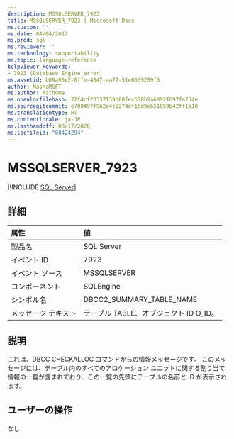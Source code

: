 ```yaml
---
description: MSSQLSERVER_7923
title: MSSQLSERVER_7923 | Microsoft Docs
ms.custom: ''
ms.date: 04/04/2017
ms.prod: sql
ms.reviewer: ''
ms.technology: supportability
ms.topic: language-reference
helpviewer_keywords:
- 7923 (Database Engine error)
ms.assetid: b09a95e2-0ffe-4847-aa77-51e6639259f6
author: MashaMSFT
ms.author: mathoma
ms.openlocfilehash: 72f4cf23337f39b88fec658b2a6892f697fe734e
ms.sourcegitcommit: e700497f962e4c2274df16d9e651059b42ff1a10
ms.translationtype: HT
ms.contentlocale: ja-JP
ms.lasthandoff: 08/17/2020
ms.locfileid: "88424294"
---
```

# <a name="mssqlserver_7923"></a>MSSQLSERVER_7923
 [!INCLUDE [SQL Server](../../includes/applies-to-version/sqlserver.md)]
  
## <a name="details"></a>詳細  
  
| 属性 | 値 |  
| :-------- | :---- |  
|製品名|SQL Server|  
|イベント ID|7923|  
|イベント ソース|MSSQLSERVER|  
|コンポーネント|SQLEngine|  
|シンボル名|DBCC2_SUMMARY_TABLE_NAME|  
|メッセージ テキスト|テーブル TABLE、オブジェクト ID O_ID。|  
  
## <a name="explanation"></a>説明  
これは、DBCC CHECKALLOC コマンドからの情報メッセージです。 このメッセージには、テーブル内のすべてのアロケーション ユニットに関する割り当て情報の一覧が含まれており、この一覧の先頭にテーブルの名前と ID が表示されます。  
  
## <a name="user-action"></a>ユーザーの操作  
なし  
  
